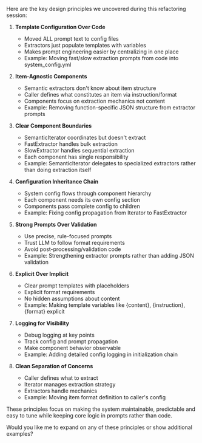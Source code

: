 Here are the key design principles we uncovered during this refactoring session:

1. **Template Configuration Over Code**
   - Moved ALL prompt text to config files
   - Extractors just populate templates with variables
   - Makes prompt engineering easier by centralizing in one place
   - Example: Moving fast/slow extraction prompts from code into system_config.yml

2. **Item-Agnostic Components**
   - Semantic extractors don't know about item structure
   - Caller defines what constitutes an item via instruction/format
   - Components focus on extraction mechanics not content
   - Example: Removing function-specific JSON structure from extractor prompts

3. **Clear Component Boundaries**
   - SemanticIterator coordinates but doesn't extract
   - FastExtractor handles bulk extraction
   - SlowExtractor handles sequential extraction
   - Each component has single responsibility
   - Example: SemanticIterator delegates to specialized extractors rather than doing extraction itself

4. **Configuration Inheritance Chain**
   - System config flows through component hierarchy
   - Each component needs its own config section
   - Components pass complete config to children
   - Example: Fixing config propagation from Iterator to FastExtractor

5. **Strong Prompts Over Validation**
   - Use precise, rule-focused prompts
   - Trust LLM to follow format requirements
   - Avoid post-processing/validation code
   - Example: Strengthening extractor prompts rather than adding JSON validation

6. **Explicit Over Implicit**
   - Clear prompt templates with placeholders
   - Explicit format requirements
   - No hidden assumptions about content
   - Example: Making template variables like {content}, {instruction}, {format} explicit

7. **Logging for Visibility**
   - Debug logging at key points
   - Track config and prompt propagation
   - Make component behavior observable
   - Example: Adding detailed config logging in initialization chain

8. **Clean Separation of Concerns**
   - Caller defines what to extract
   - Iterator manages extraction strategy
   - Extractors handle mechanics
   - Example: Moving item format definition to caller's config

These principles focus on making the system maintainable, predictable and easy to tune while keeping core logic in prompts rather than code.

Would you like me to expand on any of these principles or show additional examples?